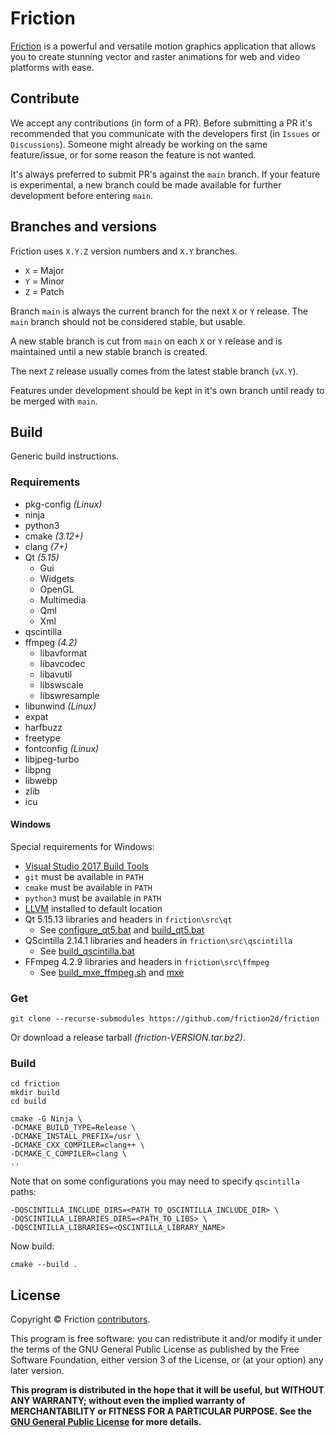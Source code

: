# Friction

[Friction](https://friction.graphics) is a powerful and versatile motion graphics application that allows you to create stunning vector and raster animations for web and video platforms with ease.

## Contribute

We accept any contributions (in form of a PR). Before submitting a PR it's recommended that you communicate with the developers first (in `Issues` or `Discussions`). Someone might already be working on the same feature/issue, or for some reason the feature is not wanted.

It's always preferred to submit PR's against the `main` branch. If your feature is experimental, a new branch could be made available for further development before entering `main`.

## Branches and versions

Friction uses `X.Y.Z` version numbers and `X.Y` branches.

* `X` = Major
* `Y` = Minor
* `Z` = Patch

Branch `main` is always the current branch for the next `X` or `Y` release. The `main` branch should not be considered stable, but usable.

A new stable branch is cut from `main` on each `X` or `Y` release and is maintained until a new stable branch is created.

The next `Z` release usually comes from the latest stable branch (`vX.Y`).

Features under development should be kept in it's own branch until ready to be merged with `main`.

## Build

Generic build instructions.

### Requirements

* pkg-config *(Linux)*
* ninja
* python3
* cmake *(3.12+)*
* clang *(7+)*
* Qt *(5.15)*
    * Gui
    * Widgets
    * OpenGL
    * Multimedia
    * Qml
    * Xml
* qscintilla
* ffmpeg *(4.2)*
    * libavformat
    * libavcodec
    * libavutil
    * libswscale
    * libswresample
* libunwind *(Linux)*
* expat
* harfbuzz
* freetype
* fontconfig *(Linux)*
* libjpeg-turbo
* libpng
* libwebp
* zlib
* icu

#### Windows

Special requirements for Windows:

* [Visual Studio 2017 Build Tools](https://aka.ms/vs/15/release/vs_buildtools.exe)
* `git` must be available in `PATH`
* `cmake` must be available in `PATH`
* `python3` must be available in `PATH`
* [LLVM](https://github.com/llvm/llvm-project/releases/download/llvmorg-15.0.7/LLVM-15.0.7-win64.exe) installed to default location
* Qt 5.15.13 libraries and headers in `friction\src\qt`
  * See [configure_qt5.bat](src/scripts/configure_qt5.bat) and [build_qt5.bat](src/scripts/build_qt5.bat)
* QScintilla 2.14.1 libraries and headers in `friction\src\qscintilla`
  * See [build_qscintilla.bat](src/scripts/build_qscintilla.bat)
* FFmpeg 4.2.9 libraries and headers in `friction\src\ffmpeg`
  * See [build_mxe_ffmpeg.sh](src/scripts/build_mxe_ffmpeg.sh) and [mxe](https://github.com/friction2d/mxe)

### Get

```
git clone --recurse-submodules https://github.com/friction2d/friction
```

Or download a release tarball *(friction-VERSION.tar.bz2)*.

### Build

```
cd friction
mkdir build
cd build
```

```
cmake -G Ninja \
-DCMAKE_BUILD_TYPE=Release \
-DCMAKE_INSTALL_PREFIX=/usr \
-DCMAKE_CXX_COMPILER=clang++ \
-DCMAKE_C_COMPILER=clang \
..
```
Note that on some configurations you may need to specify `qscintilla` paths:
```
-DQSCINTILLA_INCLUDE_DIRS=<PATH_TO_QSCINTILLA_INCLUDE_DIR> \
-DQSCINTILLA_LIBRARIES_DIRS=<PATH_TO_LIBS> \
-DQSCINTILLA_LIBRARIES=<QSCINTILLA_LIBRARY_NAME>
```

Now build:

```
cmake --build .
```

## License

Copyright &copy; Friction [contributors](https://github.com/friction2d/friction/graphs/contributors).

This program is free software: you can redistribute it and/or modify it under the terms of the GNU General Public License as published by the Free Software Foundation, either version 3 of the License, or (at your option) any later version.

**This program is distributed in the hope that it will be useful, but WITHOUT ANY WARRANTY; without even the implied warranty of MERCHANTABILITY or FITNESS FOR A PARTICULAR PURPOSE.  See the [GNU General Public License](LICENSE.md) for more details.**
